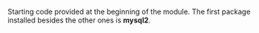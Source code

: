 Starting code provided at the beginning of the module. The first package installed besides the other ones is **mysql2**.